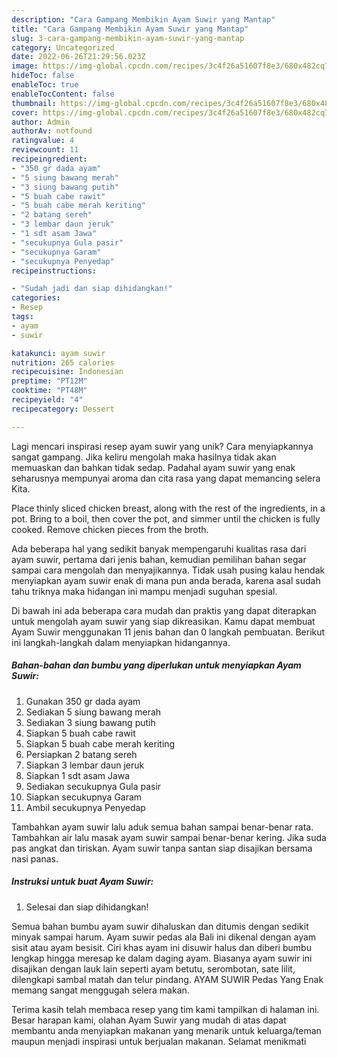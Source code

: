```yaml
---
description: "Cara Gampang Membikin Ayam Suwir yang Mantap"
title: "Cara Gampang Membikin Ayam Suwir yang Mantap"
slug: 3-cara-gampang-membikin-ayam-suwir-yang-mantap
category: Uncategorized
date: 2022-06-26T21:29:56.023Z
image: https://img-global.cpcdn.com/recipes/3c4f26a51607f8e3/680x482cq70/ayam-suwir-foto-resep-utama.jpg
hideToc: false
enableToc: true
enableTocContent: false
thumbnail: https://img-global.cpcdn.com/recipes/3c4f26a51607f8e3/680x482cq70/ayam-suwir-foto-resep-utama.jpg
cover: https://img-global.cpcdn.com/recipes/3c4f26a51607f8e3/680x482cq70/ayam-suwir-foto-resep-utama.jpg
author: Admin
authorAv: notfound
ratingvalue: 4
reviewcount: 11
recipeingredient:
- "350 gr dada ayam"
- "5 siung bawang merah"
- "3 siung bawang putih"
- "5 buah cabe rawit"
- "5 buah cabe merah keriting"
- "2 batang sereh"
- "3 lembar daun jeruk"
- "1 sdt asam Jawa"
- "secukupnya Gula pasir"
- "secukupnya Garam"
- "secukupnya Penyedap"
recipeinstructions:

- "Sudah jadi dan siap dihidangkan!"
categories:
- Resep
tags:
- ayam
- suwir

katakunci: ayam suwir 
nutrition: 265 calories
recipecuisine: Indonesian
preptime: "PT12M"
cooktime: "PT48M"
recipeyield: "4"
recipecategory: Dessert

---
```





Lagi mencari inspirasi resep ayam suwir yang unik? Cara menyiapkannya sangat gampang. Jika keliru mengolah maka hasilnya tidak akan memuaskan dan bahkan tidak sedap. Padahal ayam suwir yang enak seharusnya mempunyai aroma dan cita rasa yang dapat memancing selera Kita.





Place thinly sliced chicken breast, along with the rest of the ingredients, in a pot. Bring to a boil, then cover the pot, and simmer until the chicken is fully cooked. Remove chicken pieces from the broth.

Ada beberapa hal yang sedikit banyak mempengaruhi kualitas rasa dari ayam suwir, pertama dari jenis bahan, kemudian pemilihan bahan segar sampai cara mengolah dan menyajikannya. Tidak usah pusing kalau hendak menyiapkan ayam suwir enak di mana pun anda berada, karena asal sudah tahu triknya maka hidangan ini mampu menjadi suguhan spesial.






Di bawah ini ada beberapa cara mudah dan praktis yang dapat diterapkan untuk mengolah ayam suwir yang siap dikreasikan. Kamu dapat membuat Ayam Suwir menggunakan 11 jenis bahan dan 0 langkah pembuatan. Berikut ini langkah-langkah dalam menyiapkan hidangannya.

<!--inarticleads1-->

##### Bahan-bahan dan bumbu yang diperlukan untuk menyiapkan Ayam Suwir:

1. Gunakan 350 gr dada ayam
1. Sediakan 5 siung bawang merah
1. Sediakan 3 siung bawang putih
1. Siapkan 5 buah cabe rawit
1. Siapkan 5 buah cabe merah keriting
1. Persiapkan 2 batang sereh
1. Siapkan 3 lembar daun jeruk
1. Siapkan 1 sdt asam Jawa
1. Sediakan secukupnya Gula pasir
1. Siapkan secukupnya Garam
1. Ambil secukupnya Penyedap


Tambahkan ayam suwir lalu aduk semua bahan sampai benar-benar rata. Tambahkan air lalu masak ayam suwir sampai benar-benar kering. Jika suda pas angkat dan tiriskan. Ayam suwir tanpa santan siap disajikan bersama nasi panas. 

<!--inarticleads2-->

##### Instruksi untuk buat Ayam Suwir:


1. Selesai dan siap dihidangkan!

Semua bahan bumbu ayam suwir dihaluskan dan ditumis dengan sedikit minyak sampai harum. Ayam suwir pedas ala Bali ini dikenal dengan ayam sisit atau ayam besisit. Ciri khas ayam ini disuwir halus dan diberi bumbu lengkap hingga meresap ke dalam daging ayam. Biasanya ayam suwir ini disajikan dengan lauk lain seperti ayam betutu, serombotan, sate lilit, dilengkapi sambal matah dan telur pindang. AYAM SUWIR Pedas Yang Enak memang sangat menggugah selera makan. 

Terima kasih telah membaca resep yang tim kami tampilkan di halaman ini. Besar harapan kami, olahan Ayam Suwir yang mudah di atas dapat membantu anda menyiapkan makanan yang menarik untuk keluarga/teman maupun menjadi inspirasi untuk berjualan makanan. Selamat menikmati
